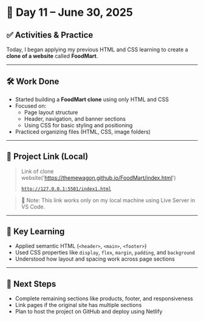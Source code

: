 # 📅 Day 11 – June 30, 2025

## ✅ Activities & Practice

Today, I began applying my previous HTML and CSS learning to create a **clone of a website** called **FoodMart**.

---

## 🛠️ Work Done

- Started building a **FoodMart clone** using only HTML and CSS
- Focused on:
  - Page layout structure
  - Header, navigation, and banner sections
  - Using CSS for basic styling and positioning
- Practiced organizing files (HTML, CSS, image folders)

---

## 🔗 Project Link (Local)

> Link of clone website('https://themewagon.github.io/FoodMart/index.html')
> 
> [`http://127.0.0.1:5501/index1.html`](http://127.0.0.1:5501/index1.html)

> 🔹 Note: This link works only on my local machine using Live Server in VS Code.

---

## 🧠 Key Learning

- Applied semantic HTML (`<header>`, `<main>`, `<footer>`)
- Used CSS properties like `display`, `flex`, `margin`, `padding`, and `background`
- Understood how layout and spacing work across page sections

---

## 📌 Next Steps

- Complete remaining sections like products, footer, and responsiveness
- Link pages if the original site has multiple sections
- Plan to host the project on GitHub and deploy using Netlify


